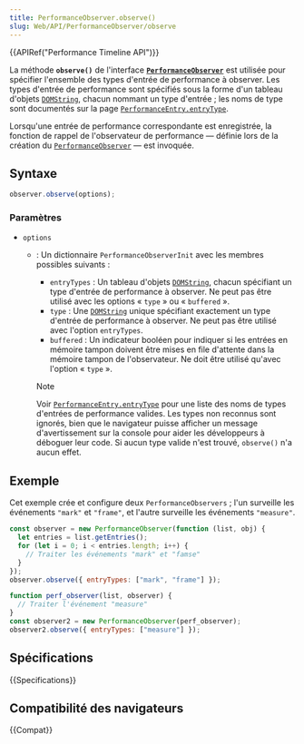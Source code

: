 ```yaml
---
title: PerformanceObserver.observe()
slug: Web/API/PerformanceObserver/observe
---
```


{{APIRef("Performance Timeline API")}}

La méthode **`observe()`** de l'interface **[`PerformanceObserver`](/fr/docs/Web/API/PerformanceObserver)** est utilisée pour spécifier l'ensemble des types d'entrée de performance à observer. Les types d'entrée de performance sont spécifiés sous la forme d'un tableau d'objets [`DOMString`](/fr/docs/Web/API/DOMString), chacun nommant un type d'entrée ; les noms de type sont documentés sur la page [`PerformanceEntry.entryType`](/fr/docs/Web/API/PerformanceEntry/entryType).

Lorsqu'une entrée de performance correspondante est enregistrée, la fonction de rappel de l'observateur de performance — définie lors de la création du [`PerformanceObserver`](/fr/docs/Web/API/PerformanceObserver) — est invoquée.

## Syntaxe

```js
observer.observe(options);
```

### Paramètres

- `options`

  - : Un dictionnaire `PerformanceObserverInit` avec les membres possibles suivants :

    - `entryTypes` : Un tableau d'objets [`DOMString`](/fr/docs/Web/API/DOMString), chacun spécifiant un type d'entrée de performance à observer. Ne peut pas être utilisé avec les options « `type` » ou « `buffered` ».
    - `type` : Une [`DOMString`](/fr/docs/Web/API/DOMString) unique spécifiant exactement un type d'entrée de performance à observer. Ne peut pas être utilisé avec l'option `entryTypes`.
    - `buffered` : Un indicateur booléen pour indiquer si les entrées en mémoire tampon doivent être mises en file d'attente dans la mémoire tampon de l'observateur. Ne doit être utilisé qu'avec l'option « `type` ».

    > [!NOTE]
    > Voir [`PerformanceEntry.entryType`](/fr/docs/Web/API/PerformanceEntry/entryType) pour une liste des noms de types d'entrées de performance valides. Les types non reconnus sont ignorés, bien que le navigateur puisse afficher un message d'avertissement sur la console pour aider les développeurs à déboguer leur code. Si aucun type valide n'est trouvé, `observe()` n'a aucun effet.

## Exemple

Cet exemple crée et configure deux `PerformanceObservers` ; l'un surveille les événements `"mark"` et `"frame"`, et l'autre surveille les événements `"measure"`.

```js
const observer = new PerformanceObserver(function (list, obj) {
  let entries = list.getEntries();
  for (let i = 0; i < entries.length; i++) {
    // Traiter les événements "mark" et "famse"
  }
});
observer.observe({ entryTypes: ["mark", "frame"] });

function perf_observer(list, observer) {
  // Traiter l'événement "measure"
}
const observer2 = new PerformanceObserver(perf_observer);
observer2.observe({ entryTypes: ["measure"] });
```

## Spécifications

{{Specifications}}

## Compatibilité des navigateurs

{{Compat}}
